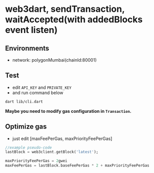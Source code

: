 # web3dart, sendTransaction, waitAccepted(with addedBlocks event listen)

## Environments

- network: polygonMumbai(chainId:80001)

## Test

- edit `API_KEY` and `PRIVATE_KEY`
- and run command below

```sh
dart lib/cli.dart
```

**Maybe you need to modify gas configuration in `Transaction`.**

## Optimize gas

- just edit [maxFeePerGas, maxPriorityFeePerGas]

```dart
//example pseudo-code
lastBlock = web3client.getBlock('latest');

maxPriorityFeePerGas = 2gwei
maxFeePerGas = lastBlock.baseFeePerGas * 2 + maxPriorityFeePerGas
```
